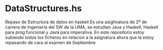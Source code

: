 # DataStructures.hs
Repaso de Estructura de datos en haskell
Es una asighnatura de 2º de carrera de Ingenieria del SW de la UMA, se estudian Java y Haskell, Haskell para prog funcional
y Java para imperativa. En este repositorio estoy subiendo todos los ficheros en relacion a la asignatura ahora que la estoy
repasando de cara al examen de Septiembre
